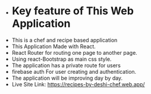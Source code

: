 *  # Key feature of This Web Application 
* This is a chef and recipe based application
* This Application Made with React.
* React Router for routing one page to another page.
* Using react-Bootstrap as main css style.
* The application has a private route for users
* firebase auth For user creating and authentication.
* The application will be improving day by day.
* Live Site Link: https://recipes-by-deshi-chef.web.app/